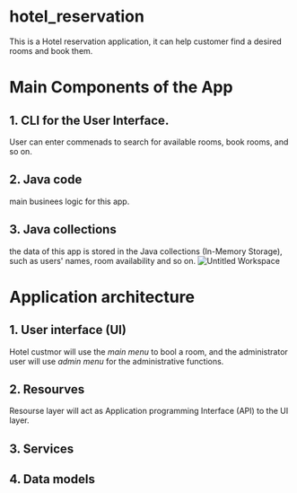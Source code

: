 # hotel_reservation
This is a Hotel reservation application, it can help customer find a desired rooms and book them. 

# Main Components of the App
## 1. CLI for the User Interface. 
User can enter commenads to search for available rooms, book rooms, and so on.
## 2. Java code
main businees logic for this app.
## 3. Java collections
the data of this app is stored in the Java collections (In-Memory Storage), such as users' names, room availability and so on.
![Untitled Workspace](https://user-images.githubusercontent.com/80197392/153729514-51142a9a-aa18-4275-b7ca-b36f626eb7ca.png)


# Application architecture
## 1. User interface (UI)
Hotel custmor will use the *main menu* to bool a room, and the administrator user will use *admin menu* for the administrative functions.
## 2. Resourves
Resourse layer will act as Application programming Interface (API) to the UI layer.
## 3. Services

## 4. Data models
